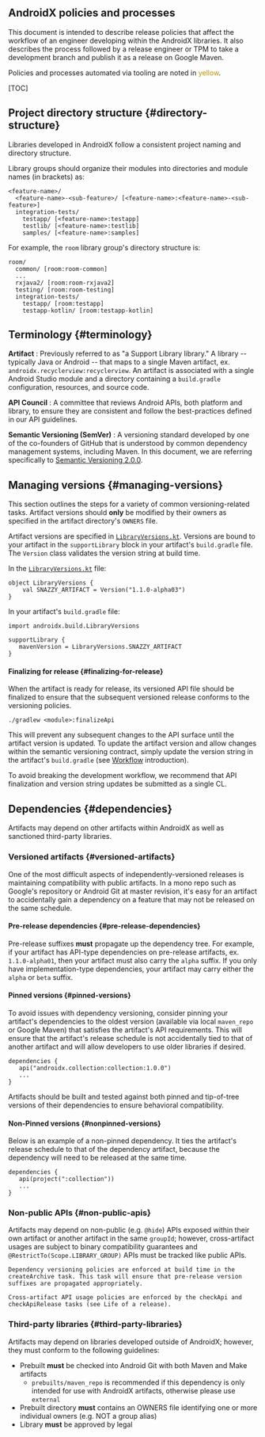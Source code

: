 ## AndroidX policies and processes

This document is intended to describe release policies that affect the workflow
of an engineer developing within the AndroidX libraries. It also describes the
process followed by a release engineer or TPM to take a development branch and
publish it as a release on Google Maven.

Policies and processes automated via tooling are noted in
<span style="color:#bf9000;">yellow</span>.

[TOC]

## Project directory structure {#directory-structure}

Libraries developed in AndroidX follow a consistent project naming and directory
structure.

Library groups should organize their modules into directories and module names
(in brackets) as:

```
<feature-name>/
  <feature-name>-<sub-feature>/ [<feature-name>:<feature-name>-<sub-feature>]
  integration-tests/
    testapp/ [<feature-name>:testapp]
    testlib/ [<feature-name>:testlib]
    samples/ [<feature-name>:samples]
```

For example, the `room` library group's directory structure is:

```
room/
  common/ [room:room-common]
  ...
  rxjava2/ [room:room-rxjava2]
  testing/ [room:room-testing]
  integration-tests/
    testapp/ [room:testapp]
    testapp-kotlin/ [room:testapp-kotlin]
```

## Terminology {#terminology}

**Artifact**
:   Previously referred to as "a Support Library library." A library --
    typically Java or Android -- that maps to a single Maven artifact, ex.
    `androidx.recyclerview:recyclerview`. An artifact is associated with a
    single Android Studio module and a directory containing a `build.gradle`
    configuration, resources, and source code.

**API Council**
:   A committee that reviews Android APIs, both platform and library, to ensure
    they are consistent and follow the best-practices defined in our API
    guidelines.

**Semantic Versioning (SemVer)**
:   A versioning standard developed by one of the co-founders of GitHub that is
    understood by common dependency management systems, including Maven. In this
    document, we are referring specifically to
    [Semantic Versioning 2.0.0](https://semver.org/spec/v2.0.0.html).

## Managing versions {#managing-versions}

This section outlines the steps for a variety of common versioning-related
tasks. Artifact versions should **only** be modified by their owners as
specified in the artifact directory's `OWNERS` file.

Artifact versions are specified in
[`LibraryVersions.kt`](https://cs.android.com/androidx/platform/frameworks/support/+/androidx-main:buildSrc/src/main/kotlin/androidx/build/LibraryVersions.kt).
Versions are bound to your artifact in the `supportLibrary` block in your
artifact's `build.gradle` file. The `Version` class validates the version string
at build time.

In the
[`LibraryVersions.kt`](https://cs.android.com/androidx/platform/frameworks/support/+/androidx-main:buildSrc/src/main/kotlin/androidx/build/LibraryVersions.kt)
file:

```
object LibraryVersions {
    val SNAZZY_ARTIFACT = Version("1.1.0-alpha03")
}
```

In your artifact's `build.gradle` file:

```
import androidx.build.LibraryVersions

supportLibrary {
   mavenVersion = LibraryVersions.SNAZZY_ARTIFACT
}
```

#### Finalizing for release {#finalizing-for-release}

When the artifact is ready for release, its versioned API file should be
finalized to ensure that the subsequent versioned release conforms to the
versioning policies.

```
./gradlew <module>:finalizeApi
```

This will prevent any subsequent changes to the API surface until the artifact
version is updated. To update the artifact version and allow changes within the
semantic versioning contract, simply update the version string in the artifact's
`build.gradle` (see [Workflow](#workflow) introduction).

To avoid breaking the development workflow, we recommend that API finalization
and version string updates be submitted as a single CL.

## Dependencies {#dependencies}

Artifacts may depend on other artifacts within AndroidX as well as sanctioned
third-party libraries.

### Versioned artifacts {#versioned-artifacts}

One of the most difficult aspects of independently-versioned releases is
maintaining compatibility with public artifacts. In a mono repo such as Google's
repository or Android Git at master revision, it's easy for an artifact to
accidentally gain a dependency on a feature that may not be released on the same
schedule.

#### Pre-release dependencies {#pre-release-dependencies}

Pre-release suffixes **must** propagate up the dependency tree. For example, if
your artifact has API-type dependencies on pre-release artifacts, ex.
`1.1.0-alpha01`, then your artifact must also carry the `alpha` suffix. If you
only have implementation-type dependencies, your artifact may carry either the
`alpha` or `beta` suffix.

#### Pinned versions {#pinned-versions}

To avoid issues with dependency versioning, consider pinning your artifact's
dependencies to the oldest version (available via local `maven_repo` or Google
Maven) that satisfies the artifact's API requirements. This will ensure that the
artifact's release schedule is not accidentally tied to that of another artifact
and will allow developers to use older libraries if desired.

```
dependencies {
   api("androidx.collection:collection:1.0.0")
   ...
}
```

Artifacts should be built and tested against both pinned and tip-of-tree
versions of their dependencies to ensure behavioral compatibility.

#### Non-Pinned versions {#nonpinned-versions}

Below is an example of a non-pinned dependency. It ties the artifact's release
schedule to that of the dependency artifact, because the dependency will need to
be released at the same time.

```
dependencies {
   api(project(":collection"))
   ...
}
```

### Non-public APIs {#non-public-apis}

Artifacts may depend on non-public (e.g. `@hide`) APIs exposed within their own
artifact or another artifact in the same `groupId`; however, cross-artifact
usages are subject to binary compatibility guarantees and
`@RestrictTo(Scope.LIBRARY_GROUP)` APIs must be tracked like public APIs.

```
Dependency versioning policies are enforced at build time in the createArchive task. This task will ensure that pre-release version suffixes are propagated appropriately.

Cross-artifact API usage policies are enforced by the checkApi and checkApiRelease tasks (see Life of a release).
```

### Third-party libraries {#third-party-libraries}

Artifacts may depend on libraries developed outside of AndroidX; however, they
must conform to the following guidelines:

*   Prebuilt **must** be checked into Android Git with both Maven and Make
    artifacts
    *   `prebuilts/maven_repo` is recommended if this dependency is only
        intended for use with AndroidX artifacts, otherwise please use
        `external`
*   Prebuilt directory **must** contains an OWNERS file identifying one or more
    individual owners (e.g. NOT a group alias)
*   Library **must** be approved by legal
